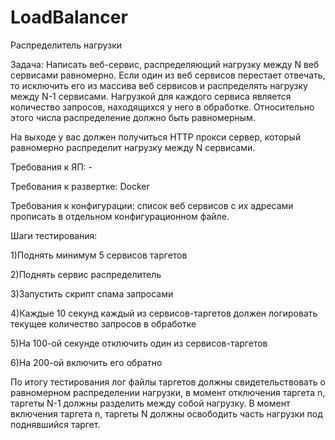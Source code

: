 # LoadBalancer
Распределитель нагрузки

Задача:
Написать веб-сервис, распределяющий нагрузку между N веб сервисами равномерно. Если один из веб сервисов перестает отвечать, то исключить его из массива веб сервисов и распределять нагрузку между N-1 сервисами. 
Нагрузкой для каждого сервиса является количество запросов, находящихся у него в обработке. Относительно этого числа распределение должно быть равномерным. 

На выходе у вас должен получиться HTTP прокси сервер, который равномерно распределит нагрузку между N сервисами. 


Требования к ЯП: -

Требования к развертке: Docker

Требования к конфигурации: список веб сервисов с их адресами прописать в отдельном конфигурационном файле. 


Шаги тестирования: 

1)Поднять минимум 5 сервисов таргетов 

2)Поднять сервис распределитель 

3)Запустить скрипт спама запросами 

4)Каждые 10 секунд каждый из сервисов-таргетов должен логировать текущее количество запросов в обработке 

5)На 100-ой секунде отключить один из сервисов-таргетов 

6)На 200-ой включить его обратно 

По итогу тестирования лог файлы таргетов должны свидетельствовать о равномерном распределении нагрузки, в момент отключения таргета n, таргеты N-1 должны разделить между собой нагрузку. В момент включения таргета n, таргеты N должны освободить часть нагрузки под поднявшийся таргет.
